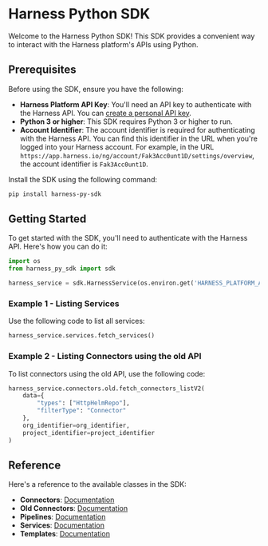 # Harness Python SDK

Welcome to the Harness Python SDK! This SDK provides a convenient way to interact with the Harness platform's APIs using Python.

## Prerequisites

Before using the SDK, ensure you have the following:

- **Harness Platform API Key**: You'll need an API key to authenticate with the Harness API. You can [create a personal API key](https://developer.harness.io/docs/platform/automation/api/add-and-manage-api-keys/#create-personal-api-keys-and-tokens).
- **Python 3 or higher**: This SDK requires Python 3 or higher to run.
- **Account Identifier**: The account identifier is required for authenticating with the Harness API. You can find this identifier in the URL when you're logged into your Harness account. For example, in the URL `https://app.harness.io/ng/account/Fak3Acc0unt1D/settings/overview`, the account identifier is `Fak3Acc0unt1D`.

Install the SDK using the following command:

```bash
pip install harness-py-sdk
```

## Getting Started

To get started with the SDK, you'll need to authenticate with the Harness API. Here's how you can do it:

```python
import os
from harness_py_sdk import sdk

harness_service = sdk.HarnessService(os.environ.get('HARNESS_PLATFORM_API_KEY'), "my-account-identifier")
```

### Example 1 - Listing Services

Use the following code to list all services:

```python
harness_service.services.fetch_services()
```

### Example 2 - Listing Connectors using the old API

To list connectors using the old API, use the following code:

```python
harness_service.connectors.old.fetch_connectors_listV2(
    data={
        "types": ["HttpHelmRepo"],
        "filterType": "Connector"
    },
    org_identifier=org_identifier,
    project_identifier=project_identifier
)
```

## Reference

Here's a reference to the available classes in the SDK:

- **Connectors**: [Documentation](https://guilhermezanini-harness.github.io/harness-py-sdk/harness_py_sdk/harness_connectors.html)
- **Old Connectors**: [Documentation](https://guilhermezanini-harness.github.io/harness-py-sdk/harness_py_sdk/harness_old_connectors.html)
- **Pipelines**: [Documentation](https://guilhermezanini-harness.github.io/harness-py-sdk/harness_py_sdk/harness_pipelines.html)
- **Services**: [Documentation](https://guilhermezanini-harness.github.io/harness-py-sdk/harness_py_sdk/harness_services.html)
- **Templates**: [Documentation](https://guilhermezanini-harness.github.io/harness-py-sdk/harness_py_sdk/harness_templates.html)

